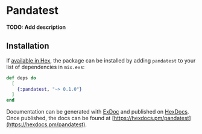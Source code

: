 # Pandatest

**TODO: Add description**

## Installation

If [available in Hex](https://hex.pm/docs/publish), the package can be installed
by adding `pandatest` to your list of dependencies in `mix.exs`:

```elixir
def deps do
  [
    {:pandatest, "~> 0.1.0"}
  ]
end
```

Documentation can be generated with [ExDoc](https://github.com/elixir-lang/ex_doc)
and published on [HexDocs](https://hexdocs.pm). Once published, the docs can
be found at [https://hexdocs.pm/pandatest](https://hexdocs.pm/pandatest).

